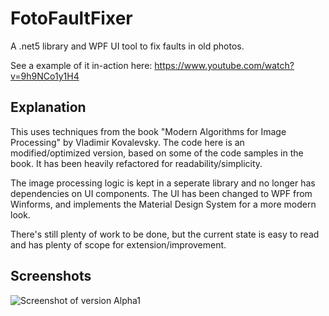# FotoFaultFixer
A .net5 library and WPF UI tool to fix faults in old photos.

See a example of it in-action here: https://www.youtube.com/watch?v=9h9NCo1y1H4

## Explanation
This uses techniques from the book "Modern Algorithms for Image Processing" by Vladimir Kovalevsky.
The code here is an modified/optimized version, based on some of the code samples in the book.
It has been heavily refactored for readability/simplicity.

The image processing logic is kept in a seperate library and no longer has dependencies on UI components.
The UI has been changed to WPF from Winforms, and implements the Material Design System for a more modern look.

There's still plenty of work to be done, but the current state is easy to read and has plenty of scope for extension/improvement.

## Screenshots
![Screenshot of version Alpha1](https://github.com/FiddlyDigital/FotoFaultFixer/blob/CommandExecution/FotoFaultFixerUI/screenshots/Alpha3.PNG?raw=true)
